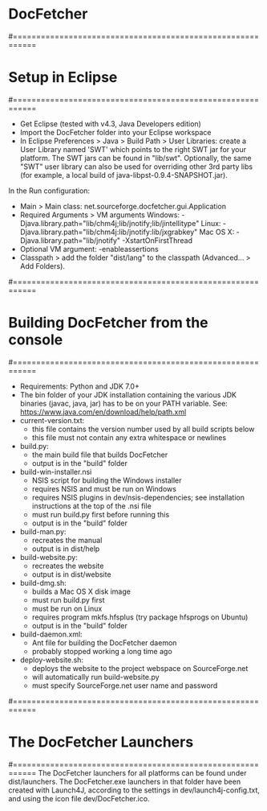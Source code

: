 # DocFetcher
 
 #===========================================================
 #    Setup in Eclipse
 #===========================================================
 - Get Eclipse (tested with v4.3, Java Developers edition)
 - Import the DocFetcher folder into your Eclipse workspace
 - In Eclipse Preferences > Java > Build Path > User Libraries: 
   create a User Library named 'SWT' which points to the right SWT jar for your
   platform. 
   The SWT jars can be found in "lib/swt". Optionally, the same
   "SWT" user library can also be used for overriding other 3rd party libs
   (for example, a local build of java-libpst-0.9.4-SNAPSHOT.jar).

 In the Run configuration:
  - Main > Main class: net.sourceforge.docfetcher.gui.Application
  - Required Arguments > VM arguments
     Windows:
         -Djava.library.path="lib/chm4j;lib/jnotify;lib/jintellitype"
     Linux:
         -Djava.library.path="lib/chm4j:lib/jnotify:lib/jxgrabkey"
     Mac OS X:
         -Djava.library.path="lib/jnotify"
         -XstartOnFirstThread
  - Optional VM argument: -enableassertions
  - Classpath > add the folder "dist/lang" to the classpath (Advanced... > Add Folders).


 #===========================================================
 #    Building DocFetcher from the console
 #===========================================================
 - Requirements: Python and JDK 7.0+
 - The bin folder of your JDK installation containing the various JDK binaries
   (javac, java, jar) has to be on your PATH variable. See:
   https://www.java.com/en/download/help/path.xml
 - current-version.txt:
     - this file contains the version number used by all build scripts below
     - this file must not contain any extra whitespace or newlines
 - build.py:
     - the main build file that builds DocFetcher
     - output is in the "build" folder
 - build-win-installer.nsi
     - NSIS script for building the Windows installer
     - requires NSIS and must be run on Windows
     - requires NSIS plugins in dev/nsis-dependencies;
       see installation instructions at the top of the .nsi file
     - must run build.py first before running this
     - output is in the "build" folder
 - build-man.py:
     - recreates the manual
     - output is in dist/help
 - build-website.py:
     - recreates the website
     - output is in dist/website
 - build-dmg.sh:
     - builds a Mac OS X disk image
     - must run build.py first
     - must be run on Linux
     - requires program mkfs.hfsplus (try package hfsprogs on Ubuntu)
     - output is in the "build" folder
 - build-daemon.xml:
     - Ant file for building the DocFetcher daemon
     - probably stopped working a long time ago
 - deploy-website.sh:
     - deploys the website to the project webspace on SourceForge.net
     - will automatically run build-website.py
     - must specify SourceForge.net user name and password


 #===========================================================
 #    The DocFetcher Launchers
 #===========================================================
 The DocFetcher launchers for all platforms can be found under dist/launchers.
 The DocFetcher.exe launchers in that folder have been created with Launch4J,
 according to the settings in dev/launch4j-config.txt, and using the icon file
 dev/DocFetcher.ico.
